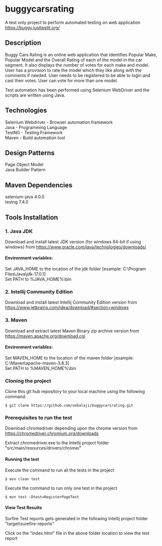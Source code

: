 # buggycarsrating
A test only project to perform automated testing on web application https://buggy.justtestit.org/

## Description

Buggy Cars Rating is an online web application that identifies Popular Make, Popular Model and the Overall Rating of each of the model in the car segment. It also displays the number of votes for each make and model. User has a provision to rate the model which they like along with the comments if needed. User needs to be registered to be able to login and cast their votes. User can vote for more than one model. 

Test automation has been performed using Selenium WebDriver and the scripts are written using Java.

## Technologies

Selenium Webdriver - Browser automation framework  
Java - Programming Language  
TestNG - Testing Framework  
Maven - Build automation tool  

## Design Patterns

Page Object Model  
Java Builder Pattern

## Maven Dependencies

selenium-java 4.0.0  
testng 7.4.0  

## Tools Installation

### 1. Java JDK  

Download and install latest JDK version (for windows 64-bit if using windows) from https://www.oracle.com/java/technologies/downloads/  

#### Environment variables:    
Set JAVA_HOME to the location of the jdk folder [example: C:\Program Files\Java\jdk-17.0.1]  
Set PATH to %JAVA_HOME%\bin  

### 2. Intellij Community Edition

Download and install latest Intellij Community Edition version from https://www.jetbrains.com/idea/download/#section=windows  

### 3. Maven  

Download and extract latest Maven Binary zip archive version from https://maven.apache.org/download.cgi  

#### Environment variables:    
Set MAVEN_HOME to the location of the maven folder [example: C:\Maven\apache-maven-3.8.3]  
Set PATH to %MAVEN_HOME%\bin  

### Cloning the project  

Clone this git hub repository to your local machine using the following command:  

	$ git clone https://github.com/vebalaji/buggycarsrating.git  

### Prerequisites to run the test 

Download chromedriver depending upon the chrome version from https://chromedriver.chromium.org/downloads  

Extract chromedriver.exe to the Intellij project folder "src/main/resources/drivers/chrome/"  

#### Running the test  

Execute the command to run all the tests in the project  

	$ mvn clean test  

Execute the command to run only one test in the project  

	$ mvn test -Dtest=RegisterPageTest    
  
#### View Test Results

Surfire Test reports gets generated in the following Intellij project folder "target\surefire-reports"  
 
Click on the "index.html" file in the above folder location to view the test report  





